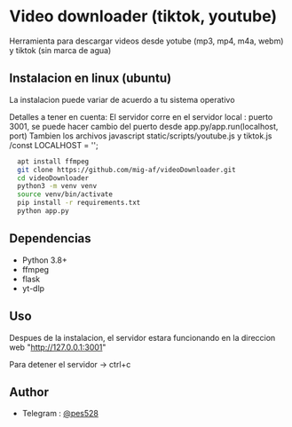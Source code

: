 
# Video downloader (tiktok, youtube)
Herramienta para descargar videos desde yotube (mp3, mp4, m4a, webm) y tiktok (sin marca de agua)


## Instalacion en linux (ubuntu)

La instalacion puede variar de acuerdo
a tu sistema operativo

Detalles a tener en cuenta:
El servidor corre en el servidor local : puerto 3001, se puede hacer cambio del puerto desde app.py/app.run(localhost, port)
Tambien los archivos javascript static/scripts/youtube.js y tiktok.js /const LOCALHOST = ''; 



```bash
  apt install ffmpeg
  git clone https://github.com/mig-af/videoDownloader.git
  cd videoDownloader
  python3 -m venv venv
  source venv/bin/activate
  pip install -r requirements.txt
  python app.py
```

## Dependencias
- Python 3.8+
- ffmpeg
- flask
- yt-dlp

## Uso
Despues de la instalacion, el servidor estara funcionando en la direccion web "http://127.0.0.1:3001" 

Para detener el servidor -> ctrl+c  

## Author
- Telegram : [@pes528](https://t.me/pes528)


